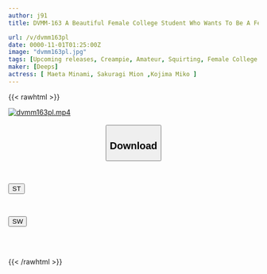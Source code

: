 ```yaml
---
author: j91
title: DVMM-163 A Beautiful Female College Student Who Wants To Be A Female Announcer Appears! Extremely Radical! A Remote Control Vibrator Squirting Report "No Matter What Happens, Keep Smiling And Read The Manuscript To The End!" A JD Who Loses To Naughty Prank Interference And Keeps Giving NGs Is Immediately Fucked With A Big Dick! The Big Dick Pleasure Changes Her Neat Face Into An Ahegao Face And She Can't Stop Squirting!

url: /v/dvmm163pl
date: 0000-11-01T01:25:00Z
image: "dvmm163pl.jpg"
tags: [Upcoming releases, Creampie, Amateur, Squirting, Female College Student, Anchorwoman	]
maker: [Deeps]
actress: [ Maeta Minami, Sakuragi Mion ,Kojima Miko ]
---
```



{{< rawhtml >}}

<div class="video" data-videoid="pending_link.html">
    <a href="javascript:;">
        <img src="/v/dvmm163pl/dvmm163pl.jpg" width="WIDTH" height="HEIGHT" alt="dvmm163pl.mp4" loading="lazy">
    </a>
</div>

<script type="text/javascript" src="https://j91.asia/asset/on-demand-pend.js"></script>

<br>
  <link rel="stylesheet" href="https://j91.asia/asset/bs5.css">
  
  <center>
  <button class="btn btn-primary" type="button" data-bs-toggle="collapse" data-bs-target=".multi-collapse" aria-expanded="false" aria-controls="multiCollapseExample1 multiCollapseExample2"><h2>Download</h2></button></center>
</p>
<div class="row">
  <div class="col">
    <div class="collapse multi-collapse" id="multiCollapseExample1">
      <div class="card card-body">
	      	      <br>
<div class="buttons">  
<p><a href="https://j91.asia/pending_link.html" target="_blank"><button class="btn-hover color-3"><i class="fa fa-download"></i> ST</button></a></p></div>
    </div>
  </div>
</div>
  <div class="col">
    <div class="collapse multi-collapse" id="multiCollapseExample2">
      <div class="card card-body">
	      <br>
<div class="buttons">
<p><a href="https://j91.asia/pending_link.html" target="_blank"><button class="btn-hover color-2"><i class="fa fa-download"></i> SW</button></a></p></div>
<br><br>
      </div>
    </div>
  </div>
</div>

{{< /rawhtml >}}